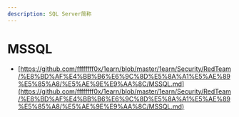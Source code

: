 ```yaml
---
description: SQL Server简称
---
```


# MSSQL

* [https://github.com/ffffffff0x/1earn/blob/master/1earn/Security/RedTeam/%E8%BD%AF%E4%BB%B6%E6%9C%8D%E5%8A%A1%E5%AE%89%E5%85%A8/%E5%AE%9E%E9%AA%8C/MSSQL.md](https://github.com/ffffffff0x/1earn/blob/master/1earn/Security/RedTeam/%E8%BD%AF%E4%BB%B6%E6%9C%8D%E5%8A%A1%E5%AE%89%E5%85%A8/%E5%AE%9E%E9%AA%8C/MSSQL.md)
